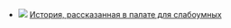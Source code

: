 * ![](/books/adventure/Джек%20Лондон/История,%20рассказанная%20в%20палате%20для%20слабоумных.jpg) [История, рассказанная в палате для слабоумных](/books/adventure/Джек%20Лондон/История,%20рассказанная%20в%20палате%20для%20слабоумных)